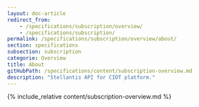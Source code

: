 ```yaml
---
layout: doc-article
redirect_from: 
    - /specifications/subscription/overview/
    - /specifications/subscription/
permalink: /specifications/subscription/overview/about/
section: specifications
subsection: subscription
categorie: Overview
title: About
gitHubPath: /specifications/content/subscription-overview.md
description: "Stellantis API for CIOT platform."
---
```

{% include_relative content/subscription-overview.md %}
